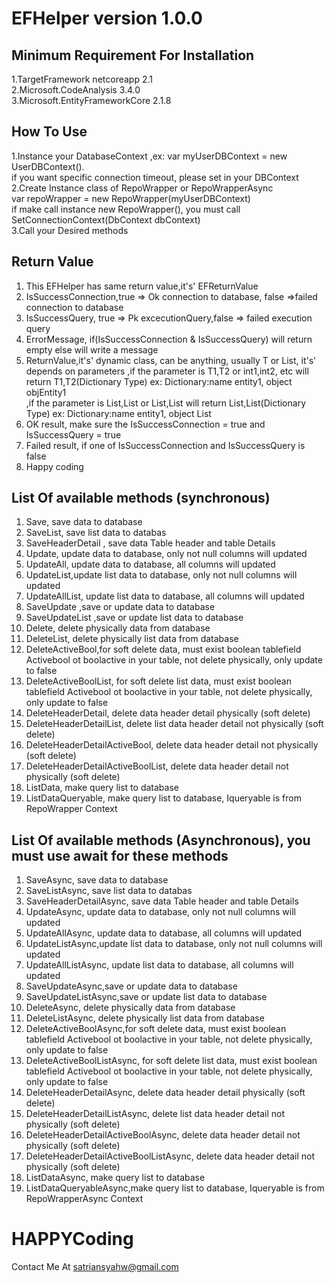 # EFHelper version 1.0.0
## Minimum Requirement For Installation  
   1.TargetFramework netcoreapp 2.1 </br>
   2.Microsoft.CodeAnalysis 3.4.0 </br>
   3.Microsoft.EntityFrameworkCore 2.1.8 </br>

## How To Use
   1.Instance your DatabaseContext ,ex: var myUserDBContext = new UserDBContext(). </br>
     if you want specific connection timeout, please set in your DBContext</br>
   2.Create Instance class of RepoWrapper or  RepoWrapperAsync </br>
     var repoWrapper =  new RepoWrapper(myUserDBContext) </br>
     if make call instance new RepoWrapper(), you must call SetConnectionContext(DbContext dbContext) </br>
   3.Call your Desired methods

## Return Value
   1. This EFHelper has same return value,it's' EFReturnValue
   2. IsSuccessConnection,true =>  Ok connection to database, false =>failed connection to database
   3. IsSuccessQuery, true => Pk excecutionQuery,false => failed execution query
   4. ErrorMessage, if(IsSuccessConnection & IsSuccessQuery) will return empty else will write a message
   5. ReturnValue,it's' dynamic class, can be anything, usually T or List<T>, it's' depends on parameters
      ,if the parameter is T1,T2 or int1,int2, etc will return T1,T2(Dictionary Type)
	  ex: Dictionary:name entity1, object objEntity1     
	  ,if the parameter is List<T1>,List<T2> or List<int1>,List<int2> will return List<T1>,List<T2>(Dictionary Type)
	  ex: Dictionary:name entity1, object List<objEntity1>   
   6. OK result, make sure the IsSuccessConnection = true and IsSuccessQuery = true
   7. Failed result, if one of IsSuccessConnection and IsSuccessQuery is false
   8. Happy coding

## List Of available methods (synchronous)
   1. Save, save data to database
   2. SaveList, save list data to databas
   3. SaveHeaderDetail , save data Table header and table Details
   4. Update, update data to database, only not null columns will updated
   5. UpdateAll, update data to database, all columns will updated
   6. UpdateList,update list data to database, only not null columns will updated
   7. UpdateAllList, update list data to database, all columns will updated
   8. SaveUpdate ,save or update data to database
   9. SaveUpdateList ,save or update list data to database
   10. Delete, delete physically data from database
   11. DeleteList, delete physically list data from database
   12. DeleteActiveBool,for soft delete data, must exist boolean tablefield Activebool ot boolactive in your table,
	  not delete physically, only update to false
   13. DeleteActiveBoolList, for soft delete list data, must exist boolean tablefield Activebool ot boolactive in your table,
	   not delete physically, only update to false
   14. DeleteHeaderDetail, delete data header detail physically (soft delete)
   15. DeleteHeaderDetailList, delete list data header detail not physically (soft delete)
   16. DeleteHeaderDetailActiveBool, delete data header detail not physically (soft delete)
   17. DeleteHeaderDetailActiveBoolList, delete data header detail not physically (soft delete)
   18. ListData, make query list to database
   19. ListDataQueryable, make query list to database, Iqueryable is from RepoWrapper Context

## List Of available methods (Asynchronous), you must use await for these methods
   1. SaveAsync, save data to database
   2. SaveListAsync, save list data to databas
   3. SaveHeaderDetailAsync, save data Table header and table Details
   4. UpdateAsync, update data to database, only not null columns will updated
   5. UpdateAllAsync, update data to database, all columns will updated
   6. UpdateListAsync,update list data to database, only not null columns will updated
   7. UpdateAllListAsync, update list data to database, all columns will updated
   8. SaveUpdateAsync,save or update data to database
   9. SaveUpdateListAsync,save or update list data to database
   10. DeleteAsync, delete physically data from database
   11. DeleteListAsync, delete physically list data from database
   12. DeleteActiveBoolAsync,for soft delete data, must exist boolean tablefield Activebool ot boolactive in your table,
	  not delete physically, only update to false
   13. DeleteActiveBoolListAsync, for soft delete list data, must exist boolean tablefield Activebool ot boolactive in your table,
	   not delete physically, only update to false
   14. DeleteHeaderDetailAsync, delete data header detail physically (soft delete)
   15. DeleteHeaderDetailListAsync, delete list data header detail not physically (soft delete)
   16. DeleteHeaderDetailActiveBoolAsync, delete data header detail not physically (soft delete)
   17. DeleteHeaderDetailActiveBoolListAsync, delete data header detail not physically (soft delete)
   18. ListDataAsync, make query list to database
   19. ListDataQueryableAsync,make query list to database, Iqueryable is from RepoWrapperAsync Context

# HAPPYCoding
Contact Me At satriansyahw@gmail.com




	   
